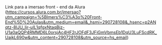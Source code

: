Link para a imersao front - end da Alura
(https://cursos.alura.com.br/imersao?utm_campaign=%5BImers%C3%A3o%20Front-End%5D%20Aulas&utm_medium=email&_hsmi=290728108&_hsenc=p2ANqtz-8IJU_Iir-uIL1qfgxNtaqBjz-U1a0aQQP4RMMD6L0orsjAc4HF2rJOFdF3JFiGmVbmsEb1DqU3LuFScdRK_UajkL690w&utm_content=290728108&utm_source=hs_email)
